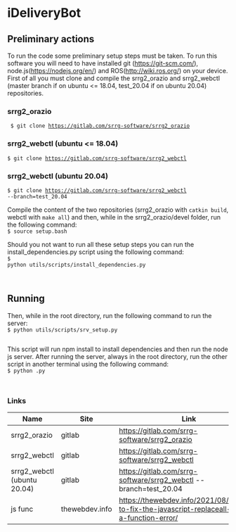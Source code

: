 # iDeliveryBot

## Preliminary actions

To run the code some preliminary setup steps must be taken. To run this software you will need to have installed git (https://git-scm.com/), node.js(https://nodejs.org/en/) and ROS(http://wiki.ros.org/) on your device. First of all you must clone and compile the srrg2_orazio and srrg2_webctl (master branch if on ubuntu <= 18.04, test_20.04 if on ubuntu 20.04) repositories. <br>

### <b> srrg2_orazio </b>
<code> \$ git clone https://gitlab.com/srrg-software/srrg2_orazio </code>

### <b> srrg2_webctl (ubuntu <= 18.04) </b>
<code>\$ git clone https://gitlab.com/srrg-software/srrg2_webctl </code>

### <b> srrg2_webctl (ubuntu 20.04) </b>
<code>\$ git clone https://gitlab.com/srrg-software/srrg2_webctl --branch=test_20.04</code> <br>

Compile the content of the two repositories (srrg2_orazio with <code>catkin build</code>, webctl with <code>make all</code>) and then, while in the srrg2_orazio/devel folder, run the following command:
<br> <code>\$ source setup.bash </code> <br>

Should you not want to run all these setup steps you can run the install_dependencies.py script using the following command:<br>
<code>\$ python utils/scripts/install_dependencies.py <br><br> </code> 

## Running 
Then, while in the root directory, run the following command to run the server: <br>
<code>\$ python utils/scripts/srv_setup.py <br><br> </code> 
This script will run npm install to install dependencies and then run the node js server. After running the server, always in the root directory, run the other script in another terminal using the following command: <br>
<code>\$ python .py <br><br> </code>

### Links

| Name | Site | Link |
|------|------|------|
| srrg2_orazio | gitlab |  https://gitlab.com/srrg-software/srrg2_orazio 
| srrg2_webctl | gitlab |  https://gitlab.com/srrg-software/srrg2_webctl  |
srrg2_webctl (ubuntu 20.04) | gitlab | https://gitlab.com/srrg-software/srrg2_webctl --branch=test_20.04 
|js func| thewebdev.info | https://thewebdev.info/2021/08/13/how-to-fix-the-javascript-replaceall-is-not-a-function-error/
